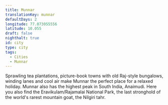 ```yaml
---
title: Munnar
translationKey: munnar
defaultDays: 2
longitude: 77.073055556
latitude: 10.055
draft: false
nighthalt: true
id: city
type: city
tags:
  - Cities
  - Munnar
---
```

Sprawling tea plantations, picture-book towns with old Raj-style bungalows, winding lanes and cool air make Munnar the perfect place for a relaxed holiday. Munnar also has the highest peak in South India, Anaimudi. Here you also find the Eravikulam/Rajamalai National Park, the last stronghold of the world's rarest mountain goat, the Nilgiri tahr.